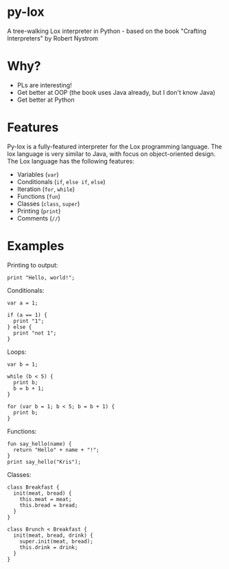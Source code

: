 # py-lox
A tree-walking Lox interpreter in Python - based on the book "Crafting Interpreters" by Robert Nystrom

# Why?
- PLs are interesting!
- Get better at OOP (the book uses Java already, but I don't know Java)
- Get better at Python

# Features
Py-lox is a fully-featured interpreter for the Lox programming language. The lox language is very similar to Java, with focus on object-oriented design. The Lox language has the following features:
- Variables (`var`)
- Conditionals (`if`, `else if`, `else`)
- Iteration (`for`, `while`)
- Functions (`fun`)
- Classes (`class`, `super`)
- Printing (`print`)
- Comments (`//`)

# Examples

Printing to output: 

```lox
print "Hello, world!";
```

Conditionals:

```lox
var a = 1;

if (a == 1) {
  print "1";
} else {
  print "not 1";
}
```

Loops:

```lox
var b = 1;

while (b < 5) {
  print b;
  b = b + 1;
}

for (var b = 1; b < 5; b = b + 1) {
  print b;
}
```

Functions:

```lox
fun say_hello(name) {
  return "Hello" + name + "!";
}
print say_hello("Kris");
```

Classes:
```lox
class Breakfast {
  init(meat, bread) {
    this.meat = meat;
    this.bread = bread;
  }
}

class Brunch < Breakfast {
  init(meat, bread, drink) {
    super.init(meat, bread);
    this.drink = drink;
  }
}
```
